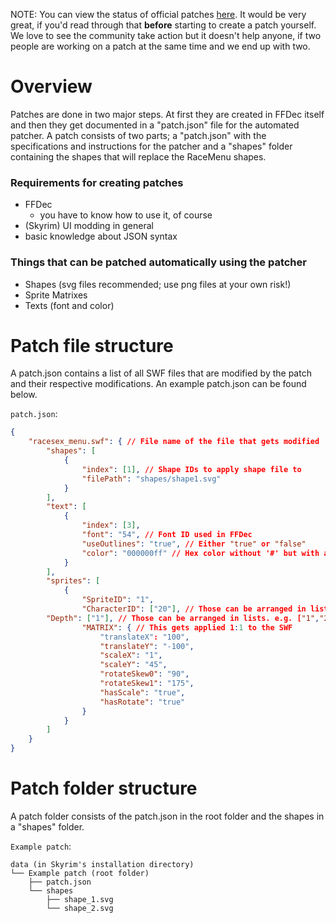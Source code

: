 NOTE: You can view the status of official patches [here](https://www.nexusmods.com/skyrimspecialedition/mods/92345/?tab=forum&topic_id=12944454). It would be 
very great, if you'd read through that **before** starting to create a patch yourself. We love to see the community take action but it doesn't help anyone,
if two people are working on a patch at the same time and we end up with two.

# Overview

Patches are done in two major steps. At first they are created in FFDec itself and then they get documented in a "patch.json" file for the automated patcher.
A patch consists of two parts; a "patch.json" with the specifications and instructions for the patcher and a "shapes" folder containing the shapes that will replace the RaceMenu shapes.

### Requirements for creating patches

- FFDec
  - you have to know how to use it, of course
- (Skyrim) UI modding in general
- basic knowledge about JSON syntax

### Things that can be patched automatically using the patcher

- Shapes (svg files recommended; use png files at your own risk!)
- Sprite Matrixes
- Texts (font and color)

# Patch file structure

A patch.json contains a list of all SWF files that are modified by the patch and their respective modifications. An example patch.json can be found below.

`patch.json`:

```json
{
    "racesex_menu.swf": { // File name of the file that gets modified
        "shapes": [
            {
                "index": [1], // Shape IDs to apply shape file to
                "filePath": "shapes/shape1.svg"
            }
        ],
        "text": [
            {
                "index": [3],
                "font": "54", // Font ID used in FFDec
                "useOutlines": "true", // Either "true" or "false"
                "color": "000000ff" // Hex color without '#' but with alpha (last two digits)
            }
        ],
        "sprites": [
            {
                "SpriteID": "1",
                "CharacterID": ["20"], // Those can be arranged in lists. e.g. ["1","2","5"]
		"Depth": ["1"], // Those can be arranged in lists. e.g. ["1","2","5"]
                "MATRIX": { // This gets applied 1:1 to the SWF
                    "translateX": "100",
                    "translateY": "-100",
                    "scaleX": "1",
                    "scaleY": "45",
                    "rotateSkew0": "90",
                    "rotateSkew1": "175",
                    "hasScale": "true",
                    "hasRotate": "true"
                }
            }
        ]
    }
}
```

# Patch folder structure

A patch folder consists of the patch.json in the root folder and the shapes in a "shapes" folder.

`Example patch`:

```
data (in Skyrim's installation directory)
└── Example patch (root folder)
    ├── patch.json
    └── shapes
        ├── shape_1.svg
        └── shape_2.svg
```
